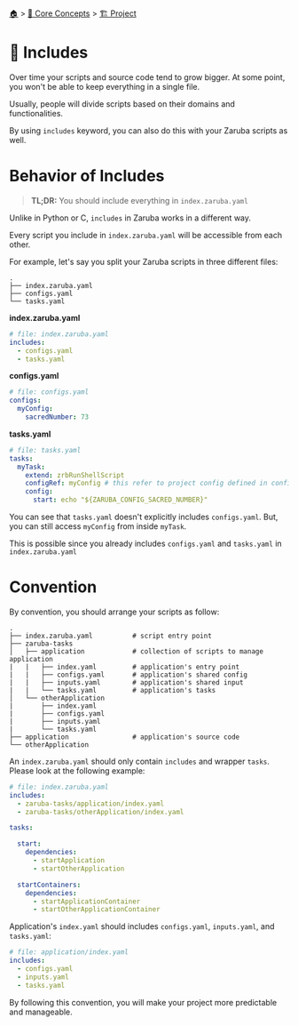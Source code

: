 <!--startTocHeader-->
[🏠](../../README.md) > [🧠 Core Concepts](../README.md) > [🏗️ Project](README.md)
# 🧳 Includes
<!--endTocHeader-->

Over time your scripts and source code tend to grow bigger. At some point, you won't be able to keep everything in a single file.

Usually, people will divide scripts based on their domains and functionalities.

By using `includes` keyword, you can also do this with your Zaruba scripts as well.

# Behavior of Includes

> __TL;DR:__ You should include everything in `index.zaruba.yaml`

Unlike in Python or C, `includes` in Zaruba works in a different way.

Every script you include in `index.zaruba.yaml` will be accessible from each other.

For example, let's say you split your Zaruba scripts in three different files:

```
.
├── index.zaruba.yaml
├── configs.yaml
└── tasks.yaml
```

__index.zaruba.yaml__

```yaml
# file: index.zaruba.yaml
includes:
  - configs.yaml
  - tasks.yaml
```

__configs.yaml__

```yaml
# file: configs.yaml
configs:
  myConfig:
    sacredNumber: 73
```

__tasks.yaml__

```yaml
# file: tasks.yaml
tasks:
  myTask:
    extend: zrbRunShellScript
    configRef: myConfig # this refer to project config defined in configs.yaml
    config:
      start: echo "${ZARUBA_CONFIG_SACRED_NUMBER}"
```

You can see that `tasks.yaml` doesn't explicitly includes `configs.yaml`. But, you can still access `myConfig` from inside `myTask`.

This is possible since you already includes `configs.yaml` and `tasks.yaml` in `index.zaruba.yaml`

# Convention

By convention, you should arrange your scripts as follow:

```
.
├── index.zaruba.yaml          # script entry point
├── zaruba-tasks
│   ├── application            # collection of scripts to manage application
|   |   ├── index.yaml         # application's entry point
|   |   ├── configs.yaml       # application's shared config
|   |   ├── inputs.yaml        # application's shared input
|   |   └── tasks.yaml         # application's tasks
│   └── otherApplication
|       ├── index.yaml
|       ├── configs.yaml
|       ├── inputs.yaml
|       └── tasks.yaml
├── application                # application's source code
└── otherApplication
```

An `index.zaruba.yaml` should only contain `includes` and wrapper `tasks`. Please look at the following example:

```yaml
# file: index.zaruba.yaml
includes:
  - zaruba-tasks/application/index.yaml
  - zaruba-tasks/otherApplication/index.yaml

tasks:

  start:
    dependencies:
      - startApplication
      - startOtherApplication

  startContainers:
    dependencies:
      - startApplicationContainer
      - startOtherApplicationContainer
```

Application's `index.yaml` should includes `configs.yaml`, `inputs.yaml`, and `tasks.yaml`:

```yaml
# file: application/index.yaml
includes:
  - configs.yaml
  - inputs.yaml
  - tasks.yaml
```

By following this convention, you will make your project more predictable and manageable.


<!--startTocSubtopic--><!--endTocSubtopic-->